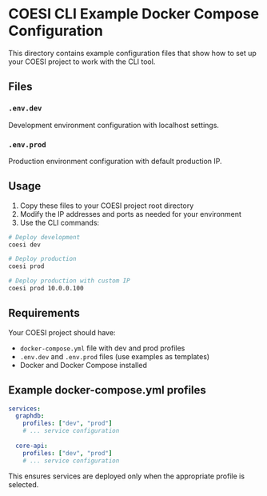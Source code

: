 # COESI CLI Example Docker Compose Configuration

This directory contains example configuration files that show how to set up your
COESI project to work with the CLI tool.

## Files

### `.env.dev`
Development environment configuration with localhost settings.

### `.env.prod` 
Production environment configuration with default production IP.

## Usage

1. Copy these files to your COESI project root directory
2. Modify the IP addresses and ports as needed for your environment
3. Use the CLI commands:

```bash
# Deploy development
coesi dev

# Deploy production
coesi prod

# Deploy production with custom IP
coesi prod 10.0.0.100
```

## Requirements

Your COESI project should have:
- `docker-compose.yml` file with dev and prod profiles
- `.env.dev` and `.env.prod` files (use examples as templates)
- Docker and Docker Compose installed

## Example docker-compose.yml profiles

```yaml
services:
  graphdb:
    profiles: ["dev", "prod"]
    # ... service configuration
    
  core-api:
    profiles: ["dev", "prod"]
    # ... service configuration
```

This ensures services are deployed only when the appropriate profile is selected.
